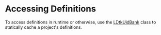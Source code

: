 # Accessing Definitions

To access definitions in runtime or otherwise, use the [LDtkUidBank](../) class to statically cache a project's definitions.